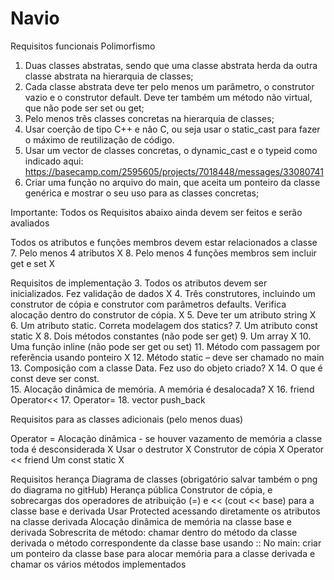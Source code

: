 Navio
=====
Requisitos funcionais
Polimorfismo

1. Duas classes abstratas, sendo que uma classe abstrata herda da outra classe abstrata na hierarquia de classes;
2. Cada classe abstrata deve ter pelo menos um parâmetro, o construtor vazio e o construtor default. Deve ter também um método não virtual, que não pode ser set ou get;
3. Pelo menos três classes concretas na hierarquia de classes;
4. Usar coerção de tipo C++ e não C, ou seja usar o static_cast para fazer o máximo de reutilização de código. 
5. Usar um vector de classes concretas, o dynamic_cast e o typeid como indicado aqui: https://basecamp.com/2595605/projects/7018448/messages/33080741
6. Criar uma função no arquivo do main, que aceita um ponteiro da classe genérica e mostrar o seu uso para as classes concretas;


Importante: Todos os Requisitos abaixo ainda devem ser feitos e serão avaliados



Todos os atributos e funções membros devem estar relacionados a classe
  
7. Pelo menos 4 atributos  X
8. Pelo menos 4 funções membros sem incluir get e set  X

Requisitos de implementação
3. Todos os atributos devem ser inicializados. Fez validação de dados X
4. Três construtores, incluindo um construtor de cópia e construtor com parâmetros defaults. Verifica alocação dentro do construtor de cópia.  X
5. Deve ter um atributo string X
6. Um atributo static. Correta modelagem dos statics?
7. Um atributo const static X
8. Dois métodos constantes (não pode ser get)
9. Um array X
10. Uma função inline (não pode ser get ou set)
11. Método com passagem por referência usando ponteiro X
12. Método static – deve ser chamado no main 
13. Composição com a classe Data. Fez uso do objeto criado? X
14. O que é const deve ser const.   
15. Alocação dinâmica de memória. A memória é desalocada? X
16. friend Operator<< 
17. Operator=
18. vector push_back

Requisitos para as classes adicionais (pelo menos duas)

Operator =
 Alocação dinâmica - se houver vazamento de memória a classe toda é desconsiderada  X
Usar o destrutor X
Construtor de cópia X
Operator << friend
Um const static X







Requisitos herança
Diagrama de classes (obrigatório salvar também o png do diagrama no gitHub) 
Herança pública 
Construtor de cópia, e sobrecargas dos operadores de atribuição (=) e << (cout << base) para a classe base e derivada
Usar Protected acessando diretamente os atributos na classe derivada
Alocação dinâmica de memória na classe base e derivada
Sobrescrita de método: chamar dentro do método da classe derivada o método correspondente da classe base usando ::
No main: criar um ponteiro da classe base para alocar memória para a classe derivada e chamar os vários métodos implementados
  
